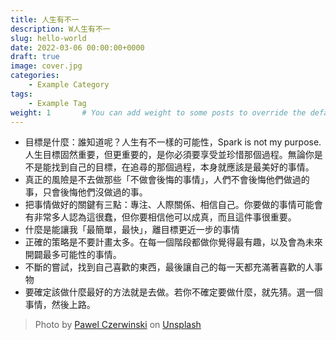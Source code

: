 ```yaml
---
title: 人生有不一
description: W人生有不一
slug: hello-world
date: 2022-03-06 00:00:00+0000
draft: true
image: cover.jpg
categories:
    - Example Category
tags:
    - Example Tag
weight: 1       # You can add weight to some posts to override the default sorting (date descending)
---
```


* 目標是什麼：誰知道呢？人生有不一樣的可能性，Spark is not my purpose.
人生目標固然重要，但更重要的，是你必須要享受並珍惜那個過程。無論你是不是能找到自己的目標，在追尋的那個過程，本身就應該是最美好的事情。
* 真正的風險是不去做那些「不做會後悔的事情」，人們不會後悔他們做過的事，只會後悔他們沒做過的事。
* 把事情做好的關鍵有三點：專注、人際關係、相信自己。你要做的事情可能會有非常多人認為這很蠢，但你要相信他可以成真，而且這件事很重要。
* 什麼是能讓我「最簡單，最快」，離目標更近一步的事情
* 正確的策略是不要計畫太多。在每一個階段都做你覺得最有趣，以及會為未來開闢最多可能性的事情。
* 不斷的嘗試，找到自己喜歡的東西，最後讓自己的每一天都充滿著喜歡的人事物
* 要確定該做什麼最好的方法就是去做。若你不確定要做什麼，就先猜。選一個事情，然後上路。

> Photo by [Pawel Czerwinski](https://unsplash.com/@pawel_czerwinski) on [Unsplash](https://unsplash.com/)